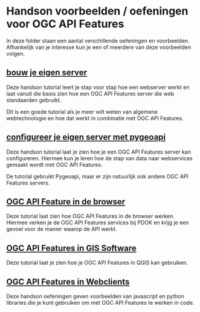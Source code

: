 # Handson voorbeelden / oefeningen voor OGC API Features

In deze folder staan een aantal verschillende oefeningen en voorbeelden. Afhankelijk van je interesse kun je een of meerdere van deze voorbeelden volgen.

## [bouw je eigen server](./bouw_je_eigen_server/readme.md)

Deze handson tutorial leert je stap voor stap hoe een webserver werkt en laat vanuit die basis zien hoe een OGC API Features server die web standaarden gebruikt. 

Dit is een goede tutorial als je meer wilt weten van algemene webtechnologie en hoe dat werkt in combinatie met OGC API Features. 

## [configureer je eigen server met pygeoapi](./configureer_je_eigen_server_pygeoapi/)

Deze handson tutorial laat je zien hoe je een OGC API Features server kan configureren. Hiermee kun je leren hoe de stap van data naar webservices gemaakt wordt met OGC API Features.

De tutorial gebruikt Pygeoapi, maar er zijn natuurlijk ook andere OGC API Features servers.

## [OGC API Feature in de browser](./ogc-api-features-in-browser/)

Deze tutorial laat zien hoe OGC API Features in de browser werken. Hiermee verken je de OGC API Features services bij PDOK en krijg je een gevoel voor de manier waarop de API werkt.

## [OGC API Features in GIS Software](./ogc-api-features-in-GIS/)

Deze tutorial laat je zien hoe je OGC API Features in QGIS kan gebruiken.

## [OGC API Features in Webclients](./ogc-api-features-webclient/)

Deze handson oefeningen geven voorbeelden van javascript en python libraries die je kunt gebruiken om met OGC API Features te werken in code.